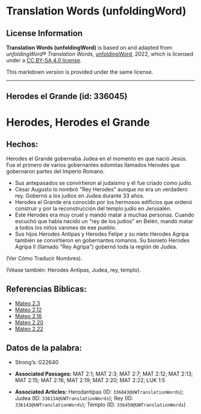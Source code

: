 # Translation Words (unfoldingWord)

## License Information

**Translation Words (unfoldingWord)** is based on and adapted from: _unfoldingWord® Translation Words_, [unfoldingWord](https://unfoldingword.org/utw), 2022, which is licensed under a [CC BY-SA 4.0 license](https://creativecommons.org/licenses/by-sa/4.0/legalcode.en).

This markdown version is provided under the same license.



--------------------------------

## Herodes el Grande (id: 336045)

Herodes, Herodes el Grande
==========================

Hechos:
-------

Herodes el Grande gobernaba Judea en el momento en que nació Jesús. Fue el primero de varios gobernantes edomitas llamados Herodes que gobernaron partes del Imperio Romano.

* Sus antepasados se convirtieron al judaísmo y él fue criado como judío.
* César Augusto lo nombró "Rey Herodes" aunque no era un verdadero rey. Gobernó a los judíos en Judea durante 33 años.
* Herodes el Grande era conocido por los hermosos edificios que ordenó construir y por la reconstrucción del templo judío en Jerusalén.
* Este Herodes era muy cruel y mandó matar a muchas personas. Cuando escuchó que había nacido un "rey de los judíos" en Belén, mandó matar a todos los niños varones de ese pueblo.
* Sus hijos Herodes Antipas y Herodes Felipe y su nieto Herodes Agripa también se convirtieron en gobernantes romanos. Su bisnieto Herodes Agripa II (llamado "Rey Agripa") gobernó toda la región de Judea.

(Ver Cómo Traducir Nombres).

(Véase también: Herodes Antipas, Judea, rey, templo).

Referencias Bíblicas:
---------------------

* [Mateo 2\.3](https://ref.ly/Matt2:3)
* [Mateo 2\.12](https://ref.ly/Matt2:12)
* [Mateo 2\.16](https://ref.ly/Matt2:16)
* [Mateo 2\.20](https://ref.ly/Matt2:20)
* [Mateo 2\.22](https://ref.ly/Matt2:22)

Datos de la palabra:
--------------------

* Strong’s: G22640

* **Associated Passages:** MAT 2:1; MAT 2:3; MAT 2:7; MAT 2:12; MAT 2:13; MAT 2:15; MAT 2:16; MAT 2:19; MAT 2:20; MAT 2:22; LUK 1:5
* **Associated Articles:** Herodantipas (ID: `336043@UWTranslationWords`); Judea (ID: `336134@UWTranslationWords`); Rey (ID: `336143@UWTranslationWords`); Templo (ID: `336450@UWTranslationWords`)

